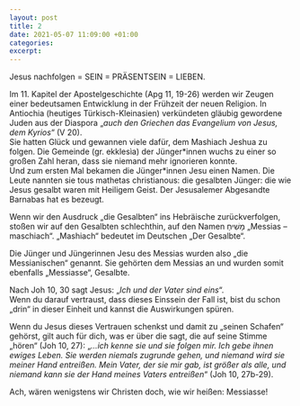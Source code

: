 ```yaml
---
layout: post
title: 2
date: 2021-05-07 11:09:00 +01:00
categories: 
excerpt: 
---
```


Jesus nachfolgen = SEIN = PRÄSENTSEIN = LIEBEN.

Im 11. Kapitel der Apostelgeschichte (Apg 11, 19-26) werden wir Zeugen einer bedeutsamen Entwicklung in der Frühzeit der neuen Religion. In Antiochia (heutiges Türkisch-Kleinasien) verkündeten gläubig gewordene Juden aus der Diaspora „*auch den Griechen das Evangelium von Jesus, dem Kyrios*“ (V 20).\
Sie hatten Glück und gewannen viele dafür, dem Mashiach Jeshua zu folgen. Die Gemeinde (gr. ekklesìa) der Jünger\*innen wuchs zu einer so großen Zahl heran, dass sie niemand mehr ignorieren konnte.\
Und zum ersten Mal bekamen die Jünger\*innen Jesu einen Namen. Die Leute nannten sie tous mathetas christianous: die gesalbten Jünger: die wie Jesus gesalbt waren mit Heiligem Geist. Der Jesusalemer Abgesandte Barnabas hat es bezeugt.

Wenn wir den Ausdruck „die Gesalbten“ ins Hebräische zurückverfolgen, stoßen wir auf den Gesalbten schlechthin, auf den Namen מָשִׁיחַ „Messias – maschiach“. „Mashiach“ bedeutet im Deutschen „Der Gesalbte“.

Die Jünger und Jüngerinnen Jesu des Messias wurden also „die Messianischen“ genannt. Sie gehörten dem Messias an und wurden somit ebenfalls „Messiasse“, Gesalbte.

Nach Joh 10, 30 sagt Jesus: „*Ich und der Vater sind eins*“.\
Wenn du darauf vertraust, dass dieses Einssein der Fall ist, bist du schon „drin“ in dieser Einheit und kannst die Auswirkungen spüren.

Wenn du Jesus dieses Vertrauen schenkst und damit zu „seinen Schafen“ gehörst, gilt auch für dich, was er über die sagt, die auf seine Stimme „hören“ (Joh 10, 27): „*…ich kenne sie und sie folgen mir. Ich gebe ihnen ewiges Leben. Sie werden niemals zugrunde gehen, und niemand wird sie meiner Hand entreißen. Mein Vater, der sie mir gab, ist größer als alle, und niemand kann sie der Hand meines Vaters entreißen*“ (Joh 10, 27b-29).

Ach, wären wenigstens wir Christen doch, wie wir heißen: Messiasse!
